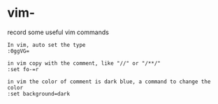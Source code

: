 # vim-
record some useful vim commands<br>

```
In vim, auto set the type 
:0ggVG=
```

```
in vim copy with the comment, like "//" or "/**/"
:set fo-=r
```

```
in vim the color of comment is dark blue, a command to change the color
:set background=dark
```

